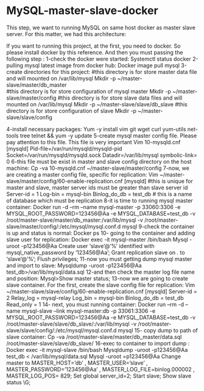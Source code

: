 # MySQL-master-slave-docker
This step, we want to running MySQL on same host docker as master slave server. For this matter, we had this architecture:

If you want to running this project, at the first, you need to docker. So please install docker by this reference. And then you must passing the following step :
1-check the docker were started:
	Systemctl status docker
2-pulling mysql latest image from docker hub:
	Docker image pull mysql
3-create directories for this project:
	#this directory is for store master data file and will mounted on /var/lib/mysql
	Mkdir -p  ~/master-slave/master/db_master	
	#this directory is for store configuration of mysql master
	Mkdir -p ~/master-slave/master/config
	#this directory is for store slave data files and will mounted on /var/lib/mysql
	Mkdir -p ~/master-slave/slave/db_slave
#this directory is for store configuration of slave
	Mkdir -p ~/master-slave/slave/config

4-install necessary packages:
	Yum -y install vim git wget curl yum-utils net-tools tree  telnet && yum -y update
5-create mysql master config file. Please pay attention to this file. This file is very important
	Vim 10-mysqld.cnf
		[mysqld]
		Pid-file=/var/run/mysqld/mysqld-pid
		Socket=/var/run/mysqld/mysqld.sock
		Datadir=/var/lib/mysql	symbolic-link= 0
6-this file must be exist in master and slave config directory on the host machine:	
	Cp -va 10-mysqld.cnf	~/master-slave/master/config
7-now, we are creating a master config file, specific for replication:
	Vim ~/master-slave/master/config/60-enable-replication.cnf
		[mysqld]
		#this is unique for master and slave, master server ids must be greater than slave server id
		Server-id	=	1
		Log-bin		=	mysql-bin
		Binlog_do_db	=	test_db  # this is a name of database which must be replication
8-it is time to running mysql master container:
	Docker run -d –rm –name mysql-master -p 33060:3306 -e MYSQL_ROOT_PASSWORD=123456@Aa -e MYSQL_DATABASE=test_db -v /root/master-slave/master/db_master:/var/lib/mysql -v /root/master-slave/master/config/:/etc/mysql/mysql.conf.d mysql
9-check the container is up and status is normal:
	Docker ps
10- going to the container and adding slave user for replication:
	Docker exec -it mysql-master /bin/bash
		Mysql -uroot -p123456@Aa
			Create user ‘slave’@’%’ identified with mysql_native_password by ‘123456@Aa’;
			Grant replication slave on *.* to ‘slave’@’%’;
			Flush privileges;
11-now you must getting dump mysql master and import to slave:
		Mysqldump -uroot -p123456@Aa test_db>/var/lib/mysql/data.sql
12-and then check the master log file name and position:
	Mysql>Show master status;
13-now we are going to create slave container. For the first, create the slave config file for replication:
	Vim ~/master-slave/slave/config/60-enable-replication.cnf
		[mysqld]
		Server-id	=	2
		Relay_log	=	mysql-relay
		Log_bin		=	mysql-bin
		Binlog_do_db	=	test_db
		Read_only	=	1
14- next, you must running container:
	Docker run –rm -d –name mysql-slave –link mysql-master:db -p 33061:3306 -e MYSQL_ROOT_PASSWORD=123456@Aa -e MYSQL_DATABASE=test_db -v /root/master-slave/slave/db_slave/:/var/lib/mysql -v /root/master-slave/slave/config/:/etc/mysql/mysql.conf.d mysql
15- copy dump to path of slave container:
	Cp -va /root/master-slave/master/db_master/data.sql /root/master-slave/slave/db_slave/
16-exec to container to import dump :
	Docker exec -it mysql-slave /bin/bash
		Mysqldump -uroot -p123456@Aa test_db < /var/lib/mysql/data.sql
		Mysql -uroot =p123456@Aa
			Change master to MASTER_HOST=’db’ , MASTER_USER=’slave’ , MASTER_PASSWORD=’123456@Aa’ , MASTER_LOG_FILE=binlog.000002 , MASTER_LOG_POS= 829;
			Set global server_id=2;
			Start slave;
			Show slave status \G;


